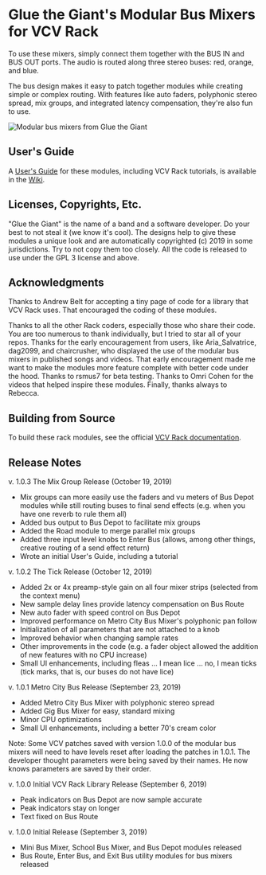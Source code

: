 # Glue the Giant's Modular Bus Mixers for VCV Rack

To use these mixers, simply connect them together with the BUS IN and BUS OUT ports.
The audio is routed along three stereo buses: red, orange, and blue.

The bus design makes it easy to patch together modules while creating simple or complex routing.
With features like auto faders, polyphonic stereo spread, mix groups, and integrated latency compensation, they're also fun to use.

![Modular bus mixers from Glue the Giant](https://github.com/gluethegiant/gtg-rack/blob/master/design/screenshot.png)

## User's Guide

A [User's Guide](https://github.com/gluethegiant/gtg-rack/wiki) for these modules, including VCV Rack tutorials, is available in the [Wiki](https://github.com/gluethegiant/gtg-rack/wiki).

## Licenses, Copyrights, Etc.

"Glue the Giant" is the name of a band and a software developer.
Do your best to not steal it (we know it's cool).
The designs help to give these modules a unique look and are automatically copyrighted (c) 2019 in some jurisdictions.
Try to not copy them too closely.
All the code is released to use under the GPL 3 license and above.

## Acknowledgments 

Thanks to Andrew Belt for accepting a tiny page of code for a library that VCV Rack uses.
That encouraged the coding of these modules.

Thanks to all the other Rack coders, especially those who share their code.
You are too numerous to thank individually, but I tried to star all of your repos.
Thanks for the early encouragement from users, like Aria_Salvatrice, dag2099, and chaircrusher, who displayed the use of the modular bus mixers in published songs and videos.
That early encouragement made me want to make the modules more feature complete with better code under the hood.
Thanks to rsmus7 for beta testing.
Thanks to Omri Cohen for the videos that helped inspire these modules.
Finally, thanks always to Rebecca.

## Building from Source

To build these rack modules, see the official [VCV Rack documentation](https://vcvrack.com/manual/Building.html).

## Release Notes

v. 1.0.3 The Mix Group Release (October 19, 2019)

- Mix groups can more easily use the faders and vu meters of Bus Depot modules while still routing buses to final send effects (e.g. when you have one reverb to rule them all)
- Added bus output to Bus Depot to facilitate mix groups
- Added the Road module to merge parallel mix groups 
- Added three input level knobs to Enter Bus (allows, among other things, creative routing of a send effect return)
- Wrote an initial User's Guide, including a tutorial

v. 1.0.2 The Tick Release (October 12, 2019)

- Added 2x or 4x preamp-style gain on all four mixer strips (selected from the context menu)
- New sample delay lines provide latency compensation on Bus Route
- New auto fader with speed control on Bus Depot
- Improved performance on Metro City Bus Mixer's polyphonic pan follow
- Initialization of all parameters that are not attached to a knob
- Improved behavior when changing sample rates
- Other improvements in the code (e.g. a fader object allowed the addition of new features with no CPU increase)
- Small UI enhancements, including fleas ... I mean lice ... no, I mean ticks (tick marks, that is, our buses do not have lice)

v. 1.0.1 Metro City Bus Release (September 23, 2019)

- Added Metro City Bus Mixer with polyphonic stereo spread
- Added Gig Bus Mixer for easy, standard mixing
- Minor CPU optimizations
- Small UI enhancements, including a better 70's cream color

Note: Some VCV patches saved with version 1.0.0 of the modular bus mixers will need to have levels reset after loading the patches in 1.0.1.
The developer thought parameters were being saved by their names.
He now knows parameters are saved by their order.

v. 1.0.0 Initial VCV Rack Library Release (September 6, 2019)

- Peak indicators on Bus Depot are now sample accurate
- Peak indicators stay on longer
- Text fixed on Bus Route

v. 1.0.0 Initial Release (September 3, 2019)

- Mini Bus Mixer, School Bus Mixer, and Bus Depot modules released
- Bus Route, Enter Bus, and Exit Bus utility modules for bus mixers released
